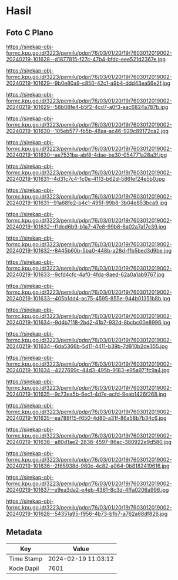 # Hasil

## Foto C Plano

https://sirekap-obj-formc.kpu.go.id/3223/pemilu/pdpr/76/03/01/20/19/7603012019002-20240219-101628--d1877815-f27c-47b4-bfdc-eee521d2367e.jpg

https://sirekap-obj-formc.kpu.go.id/3223/pemilu/pdpr/76/03/01/20/19/7603012019002-20240219-101629--9b0e80a9-c850-42c1-a9b4-ddd43ea56e2f.jpg

https://sirekap-obj-formc.kpu.go.id/3223/pemilu/pdpr/76/03/01/20/19/7603012019002-20240219-101629--58b08fe4-b5f2-4cd7-a0f3-aac6824a787b.jpg

https://sirekap-obj-formc.kpu.go.id/3223/pemilu/pdpr/76/03/01/20/19/7603012019002-20240219-101630--105eb577-fb5b-48aa-ac46-929c89172ca2.jpg

https://sirekap-obj-formc.kpu.go.id/3223/pemilu/pdpr/76/03/01/20/19/7603012019002-20240219-101630--ae7531ba-abf8-4dae-be30-054771a28a3f.jpg

https://sirekap-obj-formc.kpu.go.id/3223/pemilu/pdpr/76/03/01/20/19/7603012019002-20240219-101631--4d31c7c4-1c0e-4113-b62d-586fef24e5b0.jpg

https://sirekap-obj-formc.kpu.go.id/3223/pemilu/pdpr/76/03/01/20/19/7603012019002-20240219-101631--91a68fe2-b4c1-495f-99b8-3b04e853bca9.jpg

https://sirekap-obj-formc.kpu.go.id/3223/pemilu/pdpr/76/03/01/20/19/7603012019002-20240219-101632--f1dcd6b9-b1a7-47e8-99b8-6a02a7a17e39.jpg

https://sirekap-obj-formc.kpu.go.id/3223/pemilu/pdpr/76/03/01/20/19/7603012019002-20240219-101632--8445b60b-5ba0-448b-a28d-f1b5bed3d9be.jpg

https://sirekap-obj-formc.kpu.go.id/3223/pemilu/pdpr/76/03/01/20/19/7603012019002-20240219-101633--9cfd4cfc-4af0-4fda-8aed-62a0a1ab9767.jpg

https://sirekap-obj-formc.kpu.go.id/3223/pemilu/pdpr/76/03/01/20/19/7603012019002-20240219-101633--405b1dd4-ac75-4595-855e-944b01351b8b.jpg

https://sirekap-obj-formc.kpu.go.id/3223/pemilu/pdpr/76/03/01/20/19/7603012019002-20240219-101634--9d4b7118-2bd2-41b7-932d-8bcbc00e8996.jpg

https://sirekap-obj-formc.kpu.go.id/3223/pemilu/pdpr/76/03/01/20/19/7603012019002-20240219-101634--6da5366b-5d11-4411-b39b-7d910b2de355.jpg

https://sirekap-obj-formc.kpu.go.id/3223/pemilu/pdpr/76/03/01/20/19/7603012019002-20240219-101634--4227699c-44d3-495b-9183-e95a971fc9a4.jpg

https://sirekap-obj-formc.kpu.go.id/3223/pemilu/pdpr/76/03/01/20/19/7603012019002-20240219-101635--9c73ea5b-6ec1-4d7e-acfd-9eab1426f268.jpg

https://sirekap-obj-formc.kpu.go.id/3223/pemilu/pdpr/76/03/01/20/19/7603012019002-20240219-101635--ea788f15-f650-4d80-a31f-86a58b7b34c6.jpg

https://sirekap-obj-formc.kpu.go.id/3223/pemilu/pdpr/76/03/01/20/19/7603012019002-20240219-101636--a80d1ae2-2838-4597-86ac-380922e9d580.jpg

https://sirekap-obj-formc.kpu.go.id/3223/pemilu/pdpr/76/03/01/20/19/7603012019002-20240219-101636--2f65938d-960c-4c82-a064-0b8182419616.jpg

https://sirekap-obj-formc.kpu.go.id/3223/pemilu/pdpr/76/03/01/20/19/7603012019002-20240219-101637--e9ea3da2-e4eb-4361-8c3d-4ffa0206a996.jpg

https://sirekap-obj-formc.kpu.go.id/3223/pemilu/pdpr/76/03/01/20/19/7603012019002-20240219-101628--54351a95-f956-4b73-bfb7-a762a68df826.jpg


## Metadata

| Key        | Value               |
| ---------- | ------------------- |
| Time Stamp | 2024-02-19 11:03:12 |
| Kode Dapil | 7601                |



